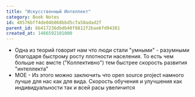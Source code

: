 ```yaml
---
title: "Искусственный Интеллект"
category: Book Notes
id: 48576bff4de04b068bbd5cfa58adad2f
parent_id: 6b417236dbdb40f8812f2bae6fd94381
created_at: 1466592101000
---
```


- Одна из теорий говорит нам что люди стали "умными" - разумными благодаря быстрому росту плотности населения. То есть чем больше нас вмсте ("Коллективно") тем быстрее скорость развития "интеллекта"
- МОЕ - Из этого можно заключить что open source project намного лучше для нас как для вида. Скорость обучения и улучшения как индивидуальности так и всей расы увеличится
                